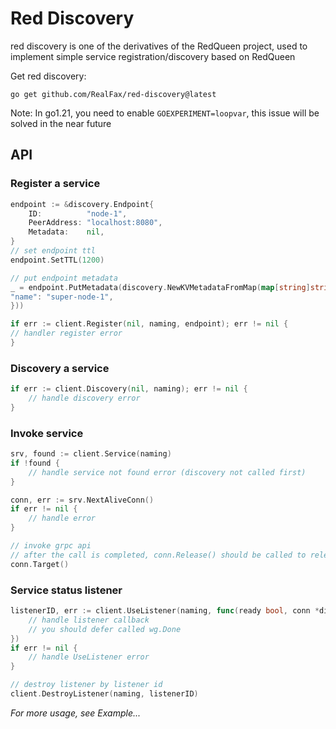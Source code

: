 # Red Discovery

red discovery is one of the derivatives of the RedQueen project, used to implement simple service registration/discovery based on RedQueen

Get red discovery:
```shell
go get github.com/RealFax/red-discovery@latest
```

Note: In go1.21, you need to enable `GOEXPERIMENT=loopvar`, this issue will be solved in the near future

## API

### Register a service
```go
endpoint := &discovery.Endpoint{
    ID:          "node-1",
    PeerAddress: "localhost:8080",
    Metadata:    nil,
}
// set endpoint ttl
endpoint.SetTTL(1200)

// put endpoint metadata
_ = endpoint.PutMetadata(discovery.NewKVMetadataFromMap(map[string]string{
"name": "super-node-1",
}))

if err := client.Register(nil, naming, endpoint); err != nil {
// handler register error
}
```

### Discovery a service
```go
if err := client.Discovery(nil, naming); err != nil {
	// handle discovery error
}
```

### Invoke service
```go
srv, found := client.Service(naming)
if !found {
	// handle service not found error (discovery not called first)
}

conn, err := srv.NextAliveConn()
if err != nil {
	// handle error
}

// invoke grpc api
// after the call is completed, conn.Release() should be called to release the connection
conn.Target()
```

### Service status listener
```go
listenerID, err := client.UseListener(naming, func(ready bool, conn *discovery.GrpcPoolConn, wg *sync.WaitGroup) {
	// handle listener callback
	// you should defer called wg.Done
})
if err != nil {
	// handle UseListener error
}

// destroy listener by listener id
client.DestroyListener(naming, listenerID)
```

_For more usage, see Example..._
